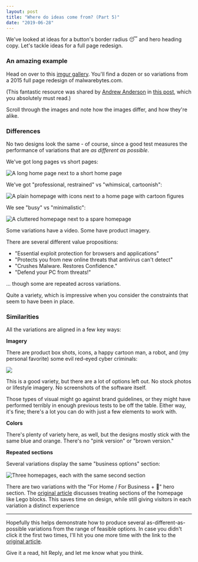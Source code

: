```yaml
---
layout: post
title: "Where do ideas come from? (Part 5)"
date: "2019-06-28"
---
```


We've looked at ideas for a button's border radius 😴 and hero heading copy. Let's tackle ideas for a full page redesign.

### An amazing example

Head on over to this [imgur gallery](https://imgur.com/a/WNX7O#0). You'll find a dozen or so variations from a 2015 full page redesign of malwarebytes.com.

(This fantastic resource was shared by [Andrew Anderson](https://twitter.com/antfoodz) in [this post](https://conversionxl.com/blog/the-discipline-based-testing-methodology/), which you absolutely must read.)

Scroll through the images and note how the images differ, and how they're alike.

### Differences

No two designs look the same - of course, since a good test measures the performance of variations that are _as different as possible_.

We've got long pages vs short pages:

![A long home page next to a short home page](/images/image-16.png)

  

We've got "professional, restrained" vs "whimsical, cartoonish":

![A plain homepage with icons next to a home page with cartoon figures](/images/image-17.png)

We see "busy" vs "minimalistic":

![A cluttered homepage next to a spare homepage](/images/image-18.png)

Some variations have a video. Some have product imagery.

There are several different value propositions:

- "Essential exploit protection for browsers and applications"
- "Protects you from new online threats that antivirus can't detect"
- "Crushes Malware. Restores Confidence."
- "Defend your PC from threats!"

... though some are repeated across variations.

Quite a variety, which is impressive when you consider the constraints that seem to have been in place.

### Similarities

All the variations are aligned in a few key ways:

**Imagery**

There are product box shots, icons, a happy cartoon man, a robot, and (my personal favorite) some evil red-eyed cyber criminals:

![](/images/image-19.png)

This is a good variety, but there are a lot of options left out. No stock photos or lifestyle imagery. No screenshots of the software itself.

Those types of visual might go against brand guidelines, or they might have performed terribly in enough previous tests to be off the table. Either way, it's fine; there's a lot you can do with just a few elements to work with.

**Colors**

There's plenty of variety here, as well, but the designs mostly stick with the same blue and orange. There's no "pink version" or "brown version."

**Repeated sections**

Several variations display the same "business options" section:

![Three homepages, each with the same second section](/images/image-20-1024x380.png)

There are two variations with the "For Home / For Business + 🤖" hero section. The [original article](https://conversionxl.com/blog/the-discipline-based-testing-methodology/) discusses treating sections of the homepage like Lego blocks. This saves time on design, while still giving visitors in each variation a distinct experience

* * *

Hopefully this helps demonstrate how to produce several as-different-as-possible variations from the range of feasible options. In case you didn't click it the first two times, I'll hit you one more time with the link to the [original article](https://conversionxl.com/blog/the-discipline-based-testing-methodology/).

Give it a read, hit Reply, and let me know what you think.
